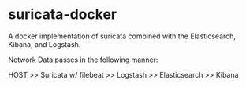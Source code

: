 # suricata-docker
A docker implementation of suricata combined with the Elasticsearch, Kibana, and Logstash.


Network Data passes in the following manner:

HOST >> Suricata w/ filebeat >> Logstash >> Elasticsearch >> Kibana